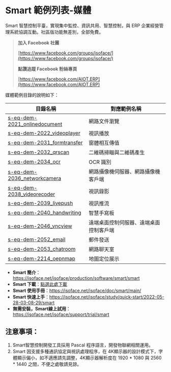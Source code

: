 # Smart 範例列表-媒體

Smart 智慧控制平臺，實現集中監控、資訊共用、智慧控制，與 ERP 企業經營管理系統協調互動。社區版功能無差別，全部免費。

> **加入 Facebook 社團**
>
> [https://www.facebook.com/groups/isoface/](https://www.facebook.com/groups/isoface/)
> 
> **點讚追蹤 Facebook 粉絲專頁**
> 
> [https://www.facebook.com/AIOT.ERP](https://www.facebook.com/AIOT.ERP)

媒體範例目錄的說明如下：

|目錄名稱|對應範例名稱|
|-------|------------|
|[s-eq-dem-2021_onlinedocument](s-eq-dem-2021_onlinedocument/)| 網路文件瀏覽|
|[s-eq-dem-2022_videoplayer](s-eq-dem-2022_videoplayer/)|視訊播放|
|[s-eq-dem-2031_formtransfer](s-eq-dem-2031_formtransfer/)| 窗體相互傳值|
|[s-eq-dem-2032_qrscan](s-eq-dem-2032_qrscan/)|二維碼掃瞄與二維碼產生|
|[s-eq-dem-2034_ocr](s-eq-dem-2034_ocr/)|OCR 識別|
|[s-eq-dem-2036_networkcamera](s-eq-dem-2036_networkcamera/)|網路攝像機伺服器、網路攝像機客戶端|
|[s-eq-dem-2038_videorecoder](s-eq-dem-2038_videorecoder/)|視訊錄影|
|[s-eq-dem-2039_livepush](s-eq-dem-2039_livepush/)|視訊推流|
|[s-eq-dem-2040_handwriting](s-eq-dem-2040_handwriting/)|智慧手寫板|
|[s-eq-dem-2046_vncview](s-eq-dem-2046_vncview/)| 遠端桌面控制伺服器、遠端桌面控制客戶端|
|[s-eq-dem-2052_email](s-eq-dem-2052_email/)|郵件發送|
|[s-eq-dem-2053_chatroom](s-eq-dem-2053_chatroom/)|網路聊天室|
|[s-eq-dem-2214_oepnmap](s-eq-dem-2214_openmap/)|地圖定位展示|

* **Smart 簡介**：https://isoface.net/isoface/production/software/smart/smart
* **Smart 下載**：[點選此處下載](https://github.com/isoface-iot/Smart/releases/latest)
* **Smart 使用手冊**：https://isoface.net/isoface/doc/smart/main/
* **Smart 快速上手**：https://isoface.net/isoface/study/quick-start/2022-05-28-03-08-29/smart
* **無需安裝，Smart線上試用**：https://isoface.net/isoface/support/trial/smart


## 注意事項：
1. Smart智慧控制開發工具採用 Pascal 程序語言，開發物聯網相關運用。
2. Smart 因支援多種通訊協定與視訊處理程序，在 4K顯示器的設計模式下，字體顯示偏小，如不適應請先調整，4K顯示器解析度在 1920 * 1080 與 2560 * 1440 之間，不便之處敬請見諒。